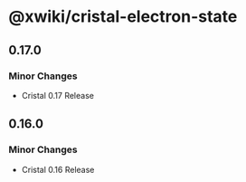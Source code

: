 # @xwiki/cristal-electron-state

## 0.17.0

### Minor Changes

- Cristal 0.17 Release

## 0.16.0

### Minor Changes

- Cristal 0.16 Release
